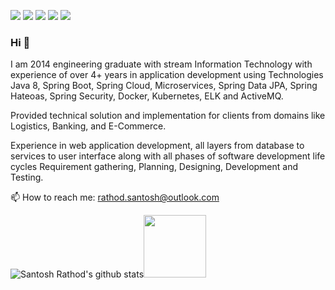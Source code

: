 
[<img src="https://img.shields.io/badge/twitter-%231DA1F2.svg?&style=for-the-badge&logo=twitter&logoColor=white" />](https://twitter.com/santoshrathod55) [<img src="https://img.shields.io/badge/medium-%2312100E.svg?&style=for-the-badge&logo=medium&logoColor=white" />](https://medium.com/@rathodsantosh)  [<img src="https://img.shields.io/badge/linkedin-%230077B5.svg?&style=for-the-badge&logo=linkedin&logoColor=white" />](https://www.linkedin.com/in/rathodsantosh/) <!--[<img src = "https://img.shields.io/badge/instagram-%23E4405F.svg?&style=for-the-badge&logo=instagram&logoColor=white">](https://www.instagram.com/rathodsantosh/) --> [<img src = "https://img.shields.io/badge/facebook-%231877F2.svg?&style=for-the-badge&logo=facebook&logoColor=white">](https://www.facebook.com/santoshrathod55) [<img src = "https://img.shields.io/badge/WHATSAPP-%2325D366.svg?&style=for-the-badge&logo=whatsapp&logoColor=white">](https://wa.me/+917709164643?text=Hi!%20Santosh) 

### Hi 👋

<p>I am 2014 engineering graduate with stream Information Technology with experience of over 4+ years in application development using Technologies Java 8, Spring Boot, Spring Cloud, Microservices, Spring Data JPA, Spring Hateoas, Spring Security, Docker, Kubernetes, ELK and ActiveMQ.<p>

<p>Provided technical solution and implementation for clients from domains like Logistics, Banking, and E-Commerce.</p>

<p>Experience in web application development, all layers from database to services to user interface along with all phases of software development life cycles Requirement gathering, Planning, Designing, Development and Testing.</p>

<p align='left'>
  📫 How to reach me: <a href='mailto:rathod.santosh@outlook.com'>rathod.santosh@outlook.com</a>
</p>

![Santosh Rathod's github stats](https://github-readme-stats.vercel.app/api?username=rathodsantosh&show_icons=true&title_color=fff&icon_color=79ff97&text_color=9f9f9f&bg_color=151515)<img src="https://i.giphy.com/media/KzJkzjggfGN5Py6nkT/200.webp" width="100">

<!--
**rathodsantosh/rathodsantosh** is a ✨ _special_ ✨ repository because its `README.md` (this file) appears on your GitHub profile.

Here are some ideas to get you started:

- 🔭 I’m currently working on ...
- 🌱 I’m currently learning ...
- 👯 I’m looking to collaborate on ...
- 🤔 I’m looking for help with ...
- 💬 Ask me about ...
- 📫 How to reach me: ...
- 😄 Pronouns: ...
- ⚡ Fun fact: ...
-->
